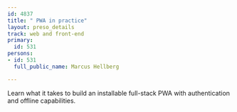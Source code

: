 ```yaml
---
id: 4837
title: " PWA in practice"
layout: preso_details
track: web and front-end
primary:
  id: 531
persons:
- id: 531
  full_public_name: Marcus Hellberg

---
```

Learn what it takes to build an installable full-stack PWA with authentication and offline capabilities.